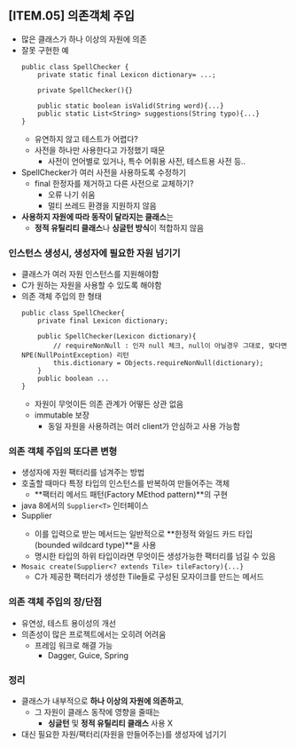 ## [ITEM.05] 의존객체 주입
- 많은 클래스가 하나 이상의 자원에 의존
- 잘못 구현한 예
    ```
    public class SpellChecker {
        private static final Lexicon dictionary= ...;

        private SpellChecker(){}

        public static boolean isValid(String word){...}
        public static List<String> suggestions(String typo){...}
    }
    ```
    - 유연하지 않고 테스트가 어렵다?
    - 사전을 하나만 사용한다고 가정했기 때문
        - 사전이 언어별로 있거나, 특수 어휘용 사전, 테스트용 사전 등..
- SpellChecker가 여러 사전을 사용하도록 수정하기
    - final 한정자를 제거하고 다른 사전으로 교체하기? 
        - 오류 나기 쉬움
        - 멀티 쓰레드 환경을 지원하지 않음
- **사용하지 자원에 따라 동작이 달라지는 클래스**는
    - **정적 유틸리티 클래스**나 **싱글턴 방식**이 적합하지 않음

### 인스턴스 생성시, 생성자에 필요한 자원 넘기기
- 클래스가 여러 자원 인스턴스를 지원해야함
- C가 원하는 자원을 사용할 수 있도록 해야함
- 의존 객체 주입의 한 형태
    ```
    public class SpellChecker{
        private final Lexicon dictionary;

        public SpellChecker(Lexicon dictionary){
            // requireNonNull : 인자 null 체크, null이 아닐경우 그대로, 맞다면 NPE(NullPointException) 리턴
            this.dictionary = Objects.requireNonNull(dictionary);
        }
        public boolean ...
    }
    ```
    - 자원이 무엇이든 의존 관계가 어떻든 상관 없음
    - immutable 보장
        - 동일 자원을 사용하려는 여러 client가 안심하고 사용 가능함

### 의존 객체 주입의 또다른 변형
- 생성자에 자원 팩터리를 넘겨주는 방법
- 호출할 때마다 특정 타입의 인스턴스를 반복하여 만들어주는 객체
    - **팩터리 메서드 패턴(Factory MEthod pattern)**의 구현
- java 8에서의 `Supplier<T>` 인터페이스
- Supplier<T>
    - 이를 입력으로 받는 메서드는 일반적으로 **한정적 와일드 카드 타입(bounded wildcard type)**을 사용
    - 명시한 타입의 하위 타입이라면 무엇이든 생성가능한 팩터리를 넘길 수 있음
- `Mosaic create(Supplier<? extends Tile> tileFactory){...}`
    - C가 제공한 팩터리가 생성한 Tile들로 구성된 모자이크를 만드는 메서드

### 의존 객체 주입의 장/단점
- 유연성, 테스트 용이성의 개선
- 의존성이 많은 프로젝트에서는 오히려 어려움
    - 프레임 워크로 해결 가능
        - Dagger, Guice, Spring
    

### 정리
- 클래스가 내부적으로 **하나 이상의 자원에 의존하고**,
    - 그 자원이 클래스 동작에 영향을 줄때는
        - **싱글턴** 및 **정적 유틸리티 클래스** 사용 X
- 대신 필요한 자원/팩터리(자원을 만들어주는)를 생성자에 넘기기